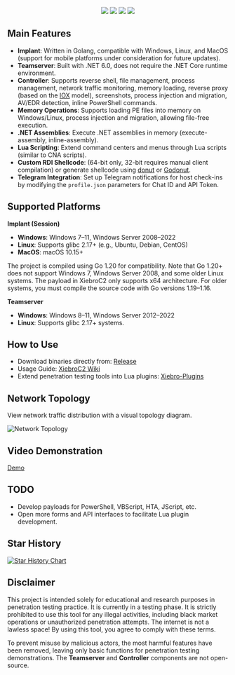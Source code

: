 <p align="center">
    <img src="https://badgen.net/github/stars/INotGreen/XiebroC2/?icon=github&color=black">
    <a href="https://github.com/INotGreen/XiebroC2/releases"><img src="https://img.shields.io/github/downloads/INotGreen/XiebroC2/total?color=blueviolet"></a>
    <img src="https://badgen.net/github/issues/INotGreen/XiebroC2">
    <a href="https://github.com/INotGreen/XiebroC2/wiki" style="text-decoration:none;">
     <img src="https://img.shields.io/badge/%E6%96%87%E5%BA%93-wiki-yellow">
    </a>
</p>

## Main Features

- **Implant**: Written in Golang, compatible with Windows, Linux, and MacOS (support for mobile platforms under consideration for future updates).
- **Teamserver**: Built with .NET 6.0, does not require the .NET Core runtime environment.
- **Controller**: Supports reverse shell, file management, process management, network traffic monitoring, memory loading, reverse proxy (based on the [IOX](https://github.com/EddieIvan01/iox) model), screenshots, process injection and migration, AV/EDR detection, inline PowerShell commands.
- **Memory Operations**: Supports loading PE files into memory on Windows/Linux, process injection and migration, allowing file-free execution.
- **.NET Assemblies**: Execute .NET assemblies in memory (execute-assembly, inline-assembly).
- **Lua Scripting**: Extend command centers and menus through Lua scripts (similar to CNA scripts).
- **Custom RDI Shellcode**: (64-bit only, 32-bit requires manual client compilation) or generate shellcode using [donut](https://github.com/TheWover/donut) or [Godonut](https://github.com/Binject/go-donut).
- **Telegram Integration**: Set up Telegram notifications for host check-ins by modifying the `profile.json` parameters for Chat ID and API Token.

## Supported Platforms

**Implant (Session)**

- **Windows**: Windows 7–11, Windows Server 2008–2022
- **Linux**: Supports glibc 2.17+ (e.g., Ubuntu, Debian, CentOS)
- **MacOS**: macOS 10.15+

The project is compiled using Go 1.20 for compatibility. Note that Go 1.20+ does not support Windows 7, Windows Server 2008, and some older Linux systems. The payload in XiebroC2 only supports x64 architecture. For older systems, you must compile the source code with Go versions 1.19–1.16.

**Teamserver**

- **Windows**: Windows 8–11, Windows Server 2012–2022
- **Linux**: Supports glibc 2.17+ systems.

## How to Use

- Download binaries directly from: [Release](https://github.com/INotGreen/XiebroC2/releases)
- Usage Guide: [XiebroC2 Wiki](https://github.com/INotGreen/XiebroC2/wiki)
- Extend penetration testing tools into Lua plugins: [Xiebro-Plugins](https://github.com/INotGreen/Xiebro-Plugins)

## Network Topology

View network traffic distribution with a visual topology diagram.

![Network Topology](Image/image-20240818150942815.png)

## Video Demonstration

[Demo](https://private-user-images.githubusercontent.com/89376703/305162512-771c2e88-afd8-493d-a575-7e10149837dd.mp4)

## TODO

- Develop payloads for PowerShell, VBScript, HTA, JScript, etc.
- Open more forms and API interfaces to facilitate Lua plugin development.

## Star History

[![Star History Chart](https://api.star-history.com/svg?repos=INotGreen/XiebroC2&type=Date)](https://star-history.com/#INotGreen/XiebroC2&Date)

## Disclaimer

This project is intended solely for educational and research purposes in penetration testing practice. It is currently in a testing phase. It is strictly prohibited to use this tool for any illegal activities, including black market operations or unauthorized penetration attempts. The internet is not a lawless space! By using this tool, you agree to comply with these terms.

To prevent misuse by malicious actors, the most harmful features have been removed, leaving only basic functions for penetration testing demonstrations. The **Teamserver** and **Controller** components are not open-source.
